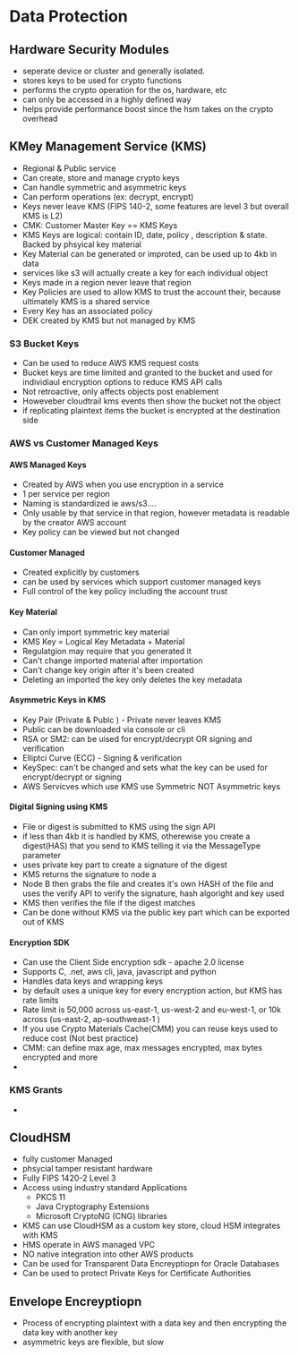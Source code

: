 # Data Protection

## Hardware Security Modules

- seperate device or cluster and generally isolated.
- stores keys to be used for crypto functions 
- performs the crypto operation for the os, hardware, etc
- can only be accessed in a highly defined way 
- helps provide performance boost since the hsm takes on the crypto overhead

## KMey Management Service (KMS)

- Regional & Public service
- Can create, store and manage crypto keys
- Can handle symmetric and asymmetric keys
- Can perform operations (ex: decrypt, encrypt)
- Keys never leave KMS (FIPS 140-2, some features are level 3 but overall KMS is L2)
- CMK: Customer Master Key == KMS Keys
- KMS Keys are logical: contain ID, date, policy , description & state. Backed by phsyical key material
- Key Material can be generated or improted, can be used up to 4kb in data
- services like s3 will actually create a key for each individual object
- Keys made in a region never leave that region
- Key Policies are used to allow KMS to trust the account their, because ultimately KMS is a shared service
- Every Key has an associated policy 
- DEK created by KMS but not managed by KMS

### S3 Bucket Keys

- Can be used to reduce AWS KMS request costs
- Bucket keys are time limited and granted to the bucket and used for individiaul encryption options to reduce KMS API calls
- Not retroactive, only affects objects post enablement
- Howeveber cloudtrail kms events then show the bucket not the object
- if replicating plaintext items the bucket is encrypted at the destination side 

### AWS vs Customer Managed Keys

#### AWS Managed Keys

- Created by AWS when you use encryption in a service
- 1 per service per region
- Naming is standardized ie aws/s3....
- Only usable by that service in that region, however metadata is readable by the creator AWS account
- Key policy can be viewed but not changed

#### Customer Managed

- Created explicitly by customers
- can be used by services which support customer managed keys
- Full control of the key policy including the account trust

#### Key Material

 - Can only import symmetric key material
 - KMS Key = Logical Key Metadata + Material 
 - Regulatgion may require that you generated it
 - Can't change imported material after importation
 - Can't change key origin after it's been created
 - Deleting an imported the key only deletes the key metadata 


 #### Asymmetric Keys in KMS

 - Key Pair (Private & Publc ) - Private never leaves KMS
 - Public can be downloaded via console or cli 
 - RSA or SM2: can be uised for encrypt/decrypt OR signing and verification
 - Elliptci Curve (ECC) - Signing & verification 
 - KeySpec: can't be changed and sets what the key can be used for encrypt/decrypt or signing
 - AWS Servicves which use KMS use Symmetric NOT Asymmetric keys


 #### Digital Signing using KMS

  - File or digest is submitted to KMS using the sign API
  - if less than 4kb it is handled by KMS, otherewise you create a digest(HAS) that you send to KMS telling it via the MessageType parameter
  - uses private key part to create a signature of the digest 
  - KMS returns the signature to node a
  - Node B then grabs the file and creates it's own HASH of the file and uses the verify API to verify the signature, hash algoright and key used
  - KMS then verifies the file if the digest matches
  - Can be done without KMS via the public key part which can be exported out of KMS


#### Encryption SDK

- Can use the Client Side encryption sdk - apache 2.0 license
- Supports C, .net, aws cli, java, javascript and python
- Handles data keys and wrapping keys
- by default uses a unique key for every encryption action, but KMS has rate limits 
- Rate limit is 50,000 across us-east-1, us-west-2 and eu-west-1, or 10k across (us-east-2, ap-southweast-1 ) 
- If you use Crypto Materials Cache(CMM) you can reuse keys used to reduce cost (Not best practice)
- CMM: can define max age, max messages encrypted, max bytes encrypted and more
- 

### KMS Grants

-


## CloudHSM

- fully customer Managed
- phsycial tamper resistant hardware
- Fully FIPS 1420-2 Level 3 
- Access using industry standard Applications 
   - PKCS 11
   - Java Cryptography Extensions
   - Microsoft CryptoNG (CNG) libraries
- KMS can use CloudHSM as a custom key store, cloud HSM integrates with KMS
- HMS operate in AWS managed VPC
- NO native integration into other AWS products
- Can be used for Transparent Data Encreyptiopn for Oracle Databases
- Can be used to protect Private Keys for Certificate Authorities 


## Envelope Encreyptiopn

- Process of encrypting plaintext with a data key and then encrypting the data key with another key
- asymmetric keys are flexible, but slow 
